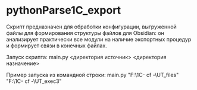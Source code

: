 # pythonParse1C_export
Скрипт предназначен для обработки конфигурации, выгруженной файлы для формирования структуры файлов для Obsidian:
он анализирует практически все модули на наличие экспортных процедур и формирует связи в конечных файлах.

Запуск скрипта: main.py <директория источник> <директория назначение>

Пример запуска из командной строки: 
main.py "F:\1С\- cf -\UT_files" "F:\1С\- cf -\UT_exec3"
